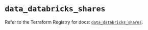# `data_databricks_shares`

Refer to the Terraform Registry for docs: [`data_databricks_shares`](https://registry.terraform.io/providers/databricks/databricks/1.74.0/docs/data-sources/shares).
